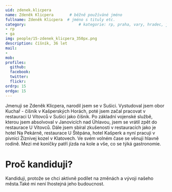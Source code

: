 ```yaml
---
uid: zdenek.klicpera
name: Zdeněk Klicpera       # běžně používáné jméno
fullname: Zdeněk Klicpera  # jméno s tituly etc.
category:                       # kategorie: rp, praha, vary, hradec, jmk, senat
- rp
- ga
img: people/15-zdenek_klicpera_350px.png
description: číšník, 36 let
mail:
- 
mob: 
profiles:
  github:
  facebook:
  twitter:
  flickr:
ordrp: 15
ordga: 15
---
```

Jmenuji se Zdeněk Klicpera, narodil jsem se v Sušici. Vystudoval jsem obor Kuchař - číšník v Kašperských Horách, poté jsem začal pracovat v restauraci U Vítovců v Sušici jako číšník. Po základní vojenské službě, kterou jsem absolvoval v Janovicích nad Úhlavou, jsem se vrátil zpět do restaurace U Vítovců. Dále jsem sbíral zkušenosti v restauracích jako je hotel Na Pekárně, restaurace U Štěpána, hotel Kašperk a nyní pracuji v pivnici Žíznivej kozel v Klatovech. Ve svém volném čase se věnuji hlavně rodině. Mezi mé koníčky patří jízda na kole a vše, co se týká gastronomie.

# Proč kandiduji?
Kandiduji, protože se chci aktivně podílet na  změnách a vývoji našeho města.Také mi není lhostejná jeho budoucnost.
